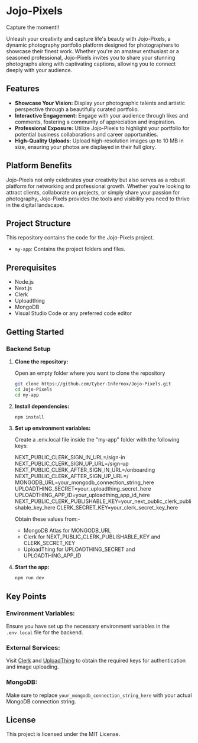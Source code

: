 # Jojo-Pixels

Capture the moment!!

Unleash your creativity and capture life's beauty with Jojo-Pixels, a dynamic photography portfolio platform designed for photographers to showcase their finest work. Whether you're an amateur enthusiast or a seasoned professional, Jojo-Pixels invites you to share your stunning photographs along with captivating captions, allowing you to connect deeply with your audience.

## Features

- **Showcase Your Vision:** Display your photographic talents and artistic perspective through a beautifully curated portfolio.
- **Interactive Engagement:** Engage with your audience through likes and comments, fostering a community of appreciation and inspiration.
- **Professional Exposure:** Utilize Jojo-Pixels to highlight your portfolio for potential business collaborations and career opportunities.
- **High-Quality Uploads:** Upload high-resolution images up to 10 MB in size, ensuring your photos are displayed in their full glory.

## Platform Benefits

Jojo-Pixels not only celebrates your creativity but also serves as a robust platform for networking and professional growth. Whether you're looking to attract clients, collaborate on projects, or simply share your passion for photography, Jojo-Pixels provides the tools and visibility you need to thrive in the digital landscape.

## Project Structure

This repository contains the code for the Jojo-Pixels project.

- `my-app`: Contains the project folders and files.

## Prerequisites

- Node.js
- Next.js
- Clerk
- Uploadthing
- MongoDB
- Visual Studio Code or any preferred code editor

## Getting Started

### Backend Setup

1. **Clone the repository:**

   Open an empty folder where you want to clone the repository

   ```sh
   git clone https://github.com/Cyber-Infernox/Jojo-Pixels.git
   cd Jojo-Pixels
   cd my-app

2. **Install dependencies:**

   ```sh
   npm install

3. **Set up environment variables:**

   Create a .env.local file inside the "my-app" folder with the following keys:
   
   NEXT_PUBLIC_CLERK_SIGN_IN_URL=/sign-in
   NEXT_PUBLIC_CLERK_SIGN_UP_URL=/sign-up
   NEXT_PUBLIC_CLERK_AFTER_SIGN_IN_URL=/onboarding
   NEXT_PUBLIC_CLERK_AFTER_SIGN_UP_URL=/
   MONGODB_URL=your_mongodb_connection_string_here
   UPLOADTHING_SECRET=your_uploadthing_secret_here
   UPLOADTHING_APP_ID=your_uploadthing_app_id_here
   NEXT_PUBLIC_CLERK_PUBLISHABLE_KEY=your_next_public_clerk_publishable_key_here
   CLERK_SECRET_KEY=your_clerk_secret_key_here

   Obtain these values from:-
   - MongoDB Atlas for MONGODB_URL
   - Clerk for NEXT_PUBLIC_CLERK_PUBLISHABLE_KEY and CLERK_SECRET_KEY
   - UploadThing for UPLOADTHING_SECRET and UPLOADTHING_APP_ID

4. **Start the app:**

   ```sh
   npm run dev

## Key Points

### Environment Variables:
Ensure you have set up the necessary environment variables in the `.env.local` file for the backend.

### External Services:
Visit [Clerk](https://clerk.com/) and [UploadThing](https://uploadthing.com/) to obtain the required keys for authentication and image uploading.

### MongoDB:
Make sure to replace `your_mongodb_connection_string_here` with your actual MongoDB connection string.

## License
This project is licensed under the MIT License.
